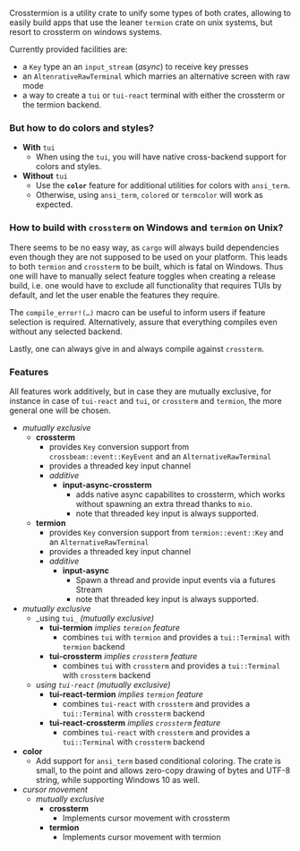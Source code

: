 
Crosstermion is a utility crate to unify some types of both crates, allowing to easily build apps that use the leaner `termion` 
crate on unix systems, but resort to crossterm on windows systems.

Currently provided facilities are:

* a `Key` type an an `input_stream` (_async_) to receive key presses
* an `AltenrativeRawTerminal` which marries an alternative screen with raw mode
* a way to create a `tui` or `tui-react` terminal with either the crossterm or the termion backend.

### But how to do colors and styles?

* **With** `tui`
    * When using the `tui`, you will have native cross-backend support for colors and styles.
* **Without** `tui`
    * Use the **`color`** feature for additional utilities for colors with `ansi_term`.
    * Otherwise, using `ansi_term`, `colored` or `termcolor` will work as expected.
      
### How to build with `crossterm` on Windows and `termion` on Unix?

There seems to be no easy way, as `cargo` will always build dependencies even though they are not supposed to be used on your platform.
This leads to both `termion` and `crossterm` to be built, which is fatal on Windows. Thus one will have to manually select feature toggles
when creating a release build, i.e. one would have to exclude all functionality that requires TUIs by default, and let the user enable
the features they require.

The `compile_error!(…)` macro can be useful to inform users if feature selection is required. Alternatively, assure that everything compiles
even without any selected backend.

Lastly, one can always give in and always compile against `crossterm`.

### Features

All features work additively, but in case they are mutually exclusive, for instance
in case of `tui-react` and `tui`, or `crossterm` and `termion`, the more general one will be chosen.

* _mutually exclusive_
    * **crossterm**
      * provides `Key` conversion support from `crossbeam::event::KeyEvent` and an `AlternativeRawTerminal`
      * provides a threaded key input channel
      * _additive_
        * **input-async-crossterm**
          * adds native async capabilites to crossterm, which works without spawning an extra thread thanks to `mio`.
          * note that threaded key input is always supported.
    * **termion**
      * provides `Key` conversion support from `termion::event::Key` and an `AlternativeRawTerminal`
      * provides a threaded key input channel
      * _additive_
        * **input-async**
          * Spawn a thread and provide input events via a futures Stream
          * note that threaded key input is always supported.
* _mutually exclusive_
    * _using `tui_` _(mutually exclusive)_
        * **tui-termion** _implies `termion` feature_
          * combines `tui` with `termion` and provides a `tui::Terminal` with `termion` backend
        * **tui-crossterm**  _implies `crossterm` feature_
          * combines `tui` with `crossterm` and provides a `tui::Terminal` with `crossterm` backend
    * _using `tui-react`_ _(mutually exclusive)_
        * **tui-react-termion** _implies `termion` feature_
          * combines `tui-react` with `crossterm` and provides a `tui::Terminal` with `crossterm` backend
        * **tui-react-crossterm** _implies `crossterm` feature_
          * combines `tui-react` with `crossterm` and provides a `tui::Terminal` with `crossterm` backend
* **color**
   * Add support for `ansi_term` based conditional coloring. The crate is small, to the point and allows zero-copy drawing
     of bytes and UTF-8 string, while supporting Windows 10 as well.
* _cursor movement_
   * _mutually exclusive_
       * **crossterm**
         * Implements cursor movement with crossterm
       * **termion**
         * Implements cursor movement with termion

